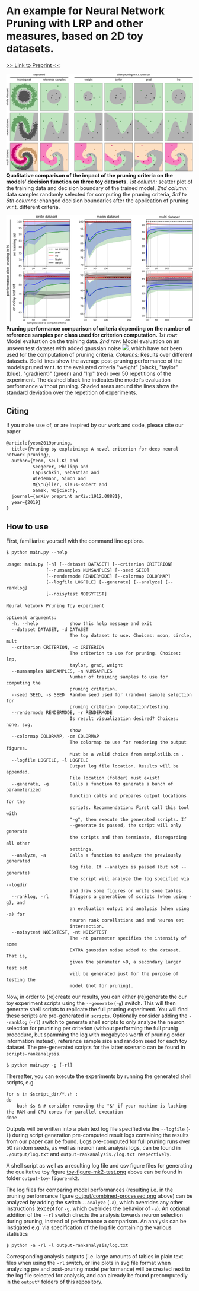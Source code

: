 # An example for Neural Network Pruning with LRP and other measures, based on 2D toy datasets.
[>> Link to Preprint  <<](https://arxiv.org/abs/1912.08881)

![The impact Neural Network Pruning to the model's decision boundary](toy-figure-mk2-test.png)
**Qualitative comparison of the impact of the pruning criteria on the models’ decision function on three toy datasets.**
*1st column:* scatter plot of the training data and decision boundary of the trained model,
*2nd column:* data samples randomly selected for computing the pruning criteria,
*3rd to 6th columns:* changed decision boundaries after the application of pruning w.r.t. different criteria.




![The influence of the number of referenece samples to the performance of the pruned model](output-noisytest-0.3/combined-processed-0.3.png)
**Pruning performance comparison of criteria depending on the number of reference samples per class used for criterion computation.**
*1st row:* Model evaluation on the training data.
*2nd row:* Model evaluation on an unseen test dataset with added gaussian noise <img src="https://render.githubusercontent.com/render/math?math=\mathcal{N}(0,0.3)">, which have *not* been used for the computation of pruning criteria.
*Columns:* Results over different datasets.
Solid lines show the average post-pruning performance of the models pruned w.r.t. to the evaluated criteria
"weight" (black), "taylor" (blue), "grad(ient)" (green) and "lrp" (red) over 50 repetitions of the experiment.
The dashed black line indicates the model's evaluation performance without pruning.
Shaded areas around the lines show the standard deviation over the repetition of experiments.

## Citing

If you make use of, or are inspired by our work and code, please cite our paper
```
@article{yeom2019pruning,
  title={Pruning by explaining: A novel criterion for deep neural network pruning},
  author={Yeom, Seul-Ki and
          Seegerer, Philipp and
          Lapuschkin, Sebastian and
          Wiedemann, Simon and
          M{\"u}ller, Klaus-Robert and
          Samek, Wojciech},
  journal={arXiv preprint arXiv:1912.08881},
  year={2019}
}

```

## How to use

First, familiarize yourself with the command line options.
```
$ python main.py --help

usage: main.py [-h] [--dataset DATASET] [--criterion CRITERION]
               [--numsamples NUMSAMPLES] [--seed SEED]
               [--rendermode RENDERMODE] [--colormap COLORMAP]
               [--logfile LOGFILE] [--generate] [--analyze] [--ranklog]
               [--noisytest NOISYTEST]

Neural Network Pruning Toy experiment

optional arguments:
  -h, --help            show this help message and exit
  --dataset DATASET, -d DATASET
                        The toy dataset to use. Choices: moon, circle, mult
  --criterion CRITERION, -c CRITERION
                        The criterion to use for pruning. Choices: lrp,
                        taylor, grad, weight
  --numsamples NUMSAMPLES, -n NUMSAMPLES
                        Number of training samples to use for computing the
                        pruning criterion.
  --seed SEED, -s SEED  Random seed used for (random) sample selection for
                        pruning criterion computation/testing.
  --rendermode RENDERMODE, -r RENDERMODE
                        Is result visualization desired? Choices: none, svg,
                        show
  --colormap COLORMAP, -cm COLORMAP
                        The colormap to use for rendering the output figures.
                        Must be a valid choice from matplotlib.cm .
  --logfile LOGFILE, -l LOGFILE
                        Output log file location. Results will be appended.
                        File location (folder) must exist!
  --generate, -g        Calls a function to generate a bunch of parameterized
                        function calls and prepares output locations for the
                        scripts. Recommendation: First call this tool with
                        "-g", then execute the generated scripts. If
                        --generate is passed, the script will only generate
                        the scripts and then terminate, disregarding all other
                        settings.
  --analyze, -a         Calls a function to analyze the previously generated
                        log file. If --analyze is passed (but not --generate)
                        the script will analyze the log specified via --logdir
                        and draw some figures or write some tables.
  --ranklog, -rl        Triggers a generation of scripts (when using -g), and
                        an evaluation output and analysis (when using -a) for
                        neuron rank corellations and and neuron set
                        intersection.
  --noisytest NOISYTEST, -nt NOISYTEST
                        The -nt parameter specifies the intensity of some
                        EXTRA gaussian noise added to the dataset. That is,
                        given the parameter >0, a secondary larger test set
                        will be generated just for the purpose of testing the
                        model (not for pruning).
```

Now, in order to (re)create our results, you can either (re)generate the our toy experiment scripts using the `--generate` (`-g`) switch.
This will then generate shell scripts to replicate the full pruning experiment. You will find these scripts are pre-generated in `scripts`.
Optionally consider adding the `--ranklog` (`-rl`) switch to generate shell scripts to only analyze the neuron selection for prunining per criterion (without performing the full prunig procedure, but spamming the log with megabytes worth of pruning order information instead), reference sample size and random seed for each toy dataset. The pre-generated scripts for the latter scenario can be found in `scripts-rankanalysis`.
```
$ python main.py -g [-rl]
```

Thereafter, you can execute the experiments by running the generated shell scripts, e.g.
```
for s in $script_dir/*.sh ;
do
    bash $s & # consider removing the "&" if your machine is lacking the RAM and CPU cores for parallel execution
done
```

Outputs will be written into a plain text log file specified via the `--logfile` (`-l`) during script generation
pre-computed result logs containing the results from our paper can be found.
Logs pre-computed for full pruning runs over 50 random seeds, as well as neuron rank analysis logs, can be found in `./output/log.txt` and `output-rankanalysis./log.txt respectively.`

A shell script as well as a resulting log file and csv figure files for generating the qualitative toy figure [toy-figure-mk2-test.png](toy-figure-mk2-test.png) above can be found in folder `output-toy-figure-mk2`.

The log files for comparing model performances (resulting i.e. in the pruning performance figure [output/combined-processed.png](output/combined-processed.png) above) can be analyzed by adding the switch `--analyze` (`-a`), which overrides any other instructions (except for `-g`, which overrides the behavior of `-a`). An optional addition of the `--rl` switch directs the analysis towards neuron selection during pruning, instead of performance a comparison. An analysis can be instigated e.g. via specification of the log file containing the various statistics
```
$ python -a -rl -l output-rankanalysis/log.txt
```

Corresponding analysis outputs (i.e. large amounts of tables in plain text files when using the `-rl` switch, or line plots in svg file format when analyzing pre and post-pruning model performance) will be created next to the log file selected for analysis, and can already be found precomputedly in the `output*` folders of this repository.



